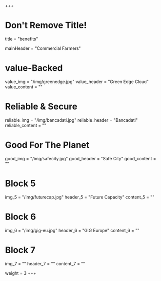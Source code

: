 +++
# Don't Remove Title!
title = "benefits"

mainHeader = "Commercial Farmers"

# value-Backed
value_img = "/img/greenedge.jpg"
value_header = "Green Edge Cloud"
value_content = ""

# Reliable & Secure
reliable_img = "/img/bancadati.jpg"
reliable_header = "Bancadati"
reliable_content = ""

# Good For The Planet
good_img = "/img/safecity.jpg"
good_header = "Safe City"
good_content = ""

# Block 5
img_5 = "/img/futurecap.jpg"
header_5 = "Future Capacity"
content_5 = ""

# Block 6
img_6 = "/img/gig-eu.jpg"
header_6 = "GIG Europe"
content_6 = ""

# Block 7
img_7 = ""
header_7 = ""
content_7 = ""

weight = 3
+++
